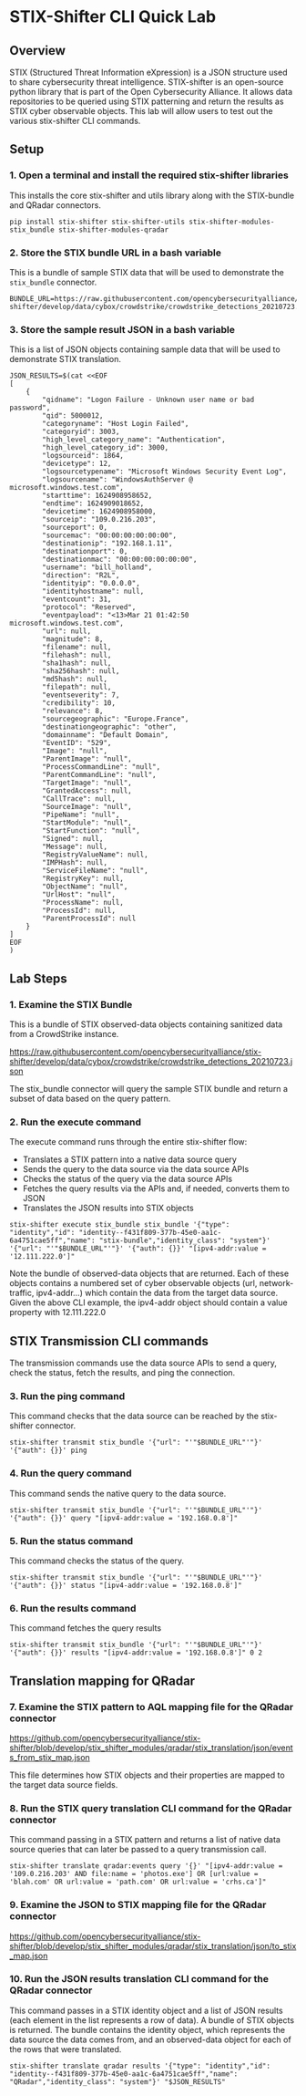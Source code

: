 # STIX-Shifter CLI Quick Lab

## Overview

STIX (Structured Threat Information eXpression) is a JSON structure used to share cybersecurity threat intelligence. STIX-shifter is an open-source python library that is part of the Open Cybersecurity Alliance. It allows data repositories to be queried using STIX patterning and return the results as STIX cyber observable objects. This lab will allow users to test out the various stix-shifter CLI commands.

## Setup

### 1. Open a terminal and install the required stix-shifter libraries

This installs the core stix-shifter and utils library along with the STIX-bundle and QRadar connectors.

```
pip install stix-shifter stix-shifter-utils stix-shifter-modules-stix_bundle stix-shifter-modules-qradar
```

### 2. Store the STIX bundle URL in a bash variable

This is a bundle of sample STIX data that will be used to demonstrate the `stix_bundle` connector.

```
BUNDLE_URL=https://raw.githubusercontent.com/opencybersecurityalliance/stix-shifter/develop/data/cybox/crowdstrike/crowdstrike_detections_20210723.json
```

### 3. Store the sample result JSON in a bash variable

This is a list of JSON objects containing sample data that will be used to demonstrate STIX translation.

```
JSON_RESULTS=$(cat <<EOF 
[
    {
        "qidname": "Logon Failure - Unknown user name or bad password",
        "qid": 5000012,
        "categoryname": "Host Login Failed",
        "categoryid": 3003,
        "high_level_category_name": "Authentication",
        "high_level_category_id": 3000,
        "logsourceid": 1864,
        "devicetype": 12,
        "logsourcetypename": "Microsoft Windows Security Event Log",
        "logsourcename": "WindowsAuthServer @ microsoft.windows.test.com",
        "starttime": 1624908958652,
        "endtime": 1624909018652,
        "devicetime": 1624908958000,
        "sourceip": "109.0.216.203",
        "sourceport": 0,
        "sourcemac": "00:00:00:00:00:00",
        "destinationip": "192.168.1.11",
        "destinationport": 0,
        "destinationmac": "00:00:00:00:00:00",
        "username": "bill_holland",
        "direction": "R2L",
        "identityip": "0.0.0.0",
        "identityhostname": null,
        "eventcount": 31,
        "protocol": "Reserved",
        "eventpayload": "<13>Mar 21 01:42:50 microsoft.windows.test.com",
        "url": null,
        "magnitude": 8,
        "filename": null,
        "filehash": null,
        "sha1hash": null,
        "sha256hash": null,
        "md5hash": null,
        "filepath": null,
        "eventseverity": 7,
        "credibility": 10,
        "relevance": 8,
        "sourcegeographic": "Europe.France",
        "destinationgeographic": "other",
        "domainname": "Default Domain",
        "EventID": "529",
        "Image": "null",
        "ParentImage": "null",
        "ProcessCommandLine": "null",
        "ParentCommandLine": "null",
        "TargetImage": "null",
        "GrantedAccess": null,
        "CallTrace": null,
        "SourceImage": "null",
        "PipeName": "null",
        "StartModule": "null",
        "StartFunction": "null",
        "Signed": null,
        "Message": null,
        "RegistryValueName": null,
        "IMPHash": null,
        "ServiceFileName": "null",
        "RegistryKey": null,
        "ObjectName": "null",
        "UrlHost": "null",
        "ProcessName": null,
        "ProcessId": null,
        "ParentProcessId": null
    }
]
EOF
)
```

## Lab Steps

### 1. Examine the STIX Bundle

This is a bundle of STIX observed-data objects containing sanitized data from a CrowdStrike instance.

https://raw.githubusercontent.com/opencybersecurityalliance/stix-shifter/develop/data/cybox/crowdstrike/crowdstrike_detections_20210723.json

The stix_bundle connector will query the sample STIX bundle and return a subset of data based on the query pattern.

### 2. Run the execute command

The execute command runs through the entire stix-shifter flow:

-	Translates a STIX pattern into a native data source query
-	Sends the query to the data source via the data source APIs
-	Checks the status of the query via the data source APIs
-	Fetches the query results via the APIs and, if needed, converts them to JSON
-	Translates the JSON results into STIX objects

```
stix-shifter execute stix_bundle stix_bundle '{"type": "identity","id": "identity--f431f809-377b-45e0-aa1c-6a4751cae5ff","name": "stix-bundle","identity_class": "system"}' '{"url": "'"$BUNDLE_URL"'"}' '{"auth": {}}' "[ipv4-addr:value = '12.111.222.0']"
```

Note the bundle of observed-data objects that are returned. Each of these objects contains a numbered set of cyber observable objects (url, network-traffic, ipv4-addr…) which contain the data from the target data source. Given the above CLI example, the ipv4-addr object should contain a value property with 12.111.222.0


## STIX Transmission CLI commands

The transmission commands use the data source APIs to send a query, check the status, fetch the results, and ping the connection.

### 3. Run the ping command

This command checks that the data source can be reached by the stix-shifter connector.

```
stix-shifter transmit stix_bundle '{"url": "'"$BUNDLE_URL"'"}' '{"auth": {}}' ping
```

### 4. Run the query command

This command sends the native query to the data source.

```
stix-shifter transmit stix_bundle '{"url": "'"$BUNDLE_URL"'"}' '{"auth": {}}' query "[ipv4-addr:value = '192.168.0.8']"
```

### 5. Run the status command 

This command checks the status of the query.


```
stix-shifter transmit stix_bundle '{"url": "'"$BUNDLE_URL"'"}' '{"auth": {}}' status "[ipv4-addr:value = '192.168.0.8']"
```

### 6. Run the results command

This command fetches the query results


```
stix-shifter transmit stix_bundle '{"url": "'"$BUNDLE_URL"'"}' '{"auth": {}}' results "[ipv4-addr:value = '192.168.0.8']" 0 2
```

## Translation mapping for QRadar


### 7. Examine the STIX pattern to AQL mapping file for the QRadar connector

https://github.com/opencybersecurityalliance/stix-shifter/blob/develop/stix_shifter_modules/qradar/stix_translation/json/events_from_stix_map.json

This file determines how STIX objects and their properties are mapped to the target data source fields. 

### 8. Run the STIX query translation CLI command for the QRadar connector

This command passing in a STIX pattern and returns a list of native data source queries that can later be passed to a query transmission call.

```
stix-shifter translate qradar:events query '{}' "[ipv4-addr:value = '109.0.216.203' AND file:name = 'photos.exe'] OR [url:value = 'blah.com' OR url:value = 'path.com' OR url:value = 'crhs.ca']"
```


### 9. Examine the JSON to STIX mapping file for the QRadar connector

https://github.com/opencybersecurityalliance/stix-shifter/blob/develop/stix_shifter_modules/qradar/stix_translation/json/to_stix_map.json


### 10. Run the JSON results translation CLI command for the QRadar connector

This command passes in a STIX identity object and a list of JSON results (each element in the list represents a row of data). A bundle of STIX objects is returned. The bundle contains the identity object, which represents the data source the data comes from, and an observed-data object for each of the rows that were translated.
```
stix-shifter translate qradar results '{"type": "identity","id": "identity--f431f809-377b-45e0-aa1c-6a4751cae5ff","name": "QRadar","identity_class": "system"}' "$JSON_RESULTS"
```


